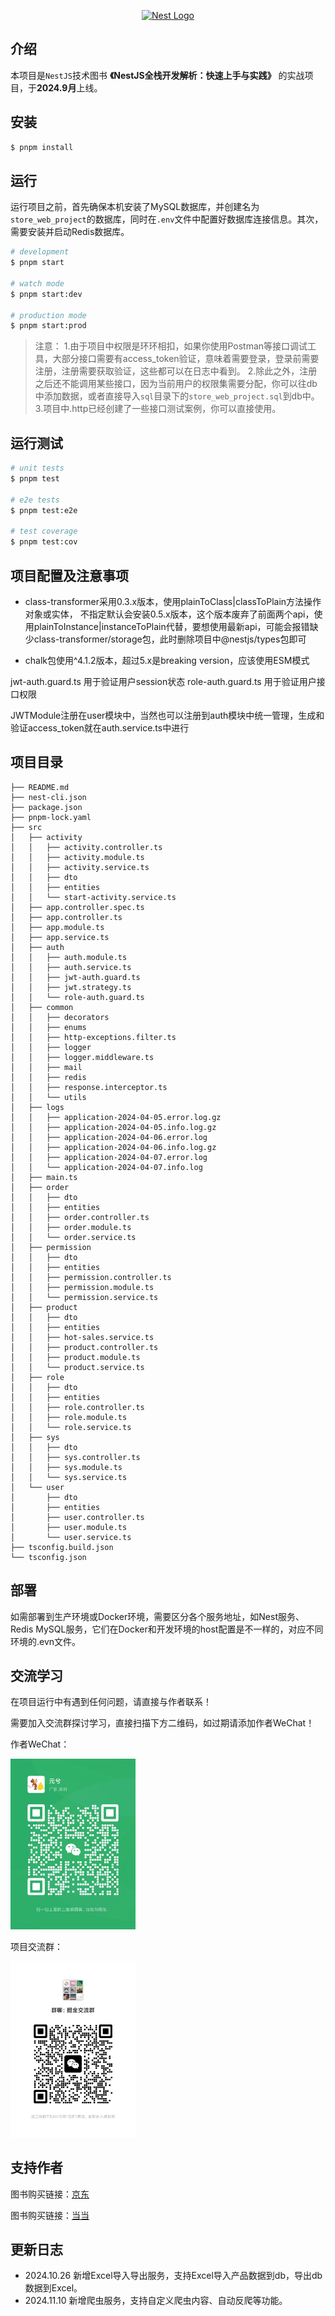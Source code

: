 <p align="center">
  <a href="http://nestjs.com/" target="blank"><img src="https://nestjs.com/img/logo-small.svg" width="200" alt="Nest Logo" /></a>
</p>


## 介绍

本项目是`NestJS`技术图书 **《NestJS全栈开发解析：快速上手与实践》** 的实战项目，于**2024.9月**上线。

## 安装

```bash
$ pnpm install
```

## 运行

运行项目之前，首先确保本机安装了MySQL数据库，并创建名为`store_web_project`的数据库，同时在`.env`文件中配置好数据库连接信息。其次，需要安装并启动Redis数据库。

```bash
# development
$ pnpm start

# watch mode
$ pnpm start:dev

# production mode
$ pnpm start:prod
```
> 注意：
1.由于项目中权限是环环相扣，如果你使用Postman等接口调试工具，大部分接口需要有access_token验证，意味着需要登录，登录前需要注册，注册需要获取验证，这些都可以在日志中看到。
2.除此之外，注册之后还不能调用某些接口，因为当前用户的权限集需要分配，你可以往db中添加数据，或者直接导入`sql`目录下的`store_web_project.sql`到db中。
3.项目中.http已经创建了一些接口测试案例，你可以直接使用。


## 运行测试

```bash
# unit tests
$ pnpm test

# e2e tests
$ pnpm test:e2e

# test coverage
$ pnpm test:cov
```



## 项目配置及注意事项

- class-transformer采用0.3.x版本，使用plainToClass|classToPlain方法操作对象或实体，
不指定默认会安装0.5.x版本，这个版本废弃了前面两个api，使用plainToInstance|instanceToPlain代替，要想使用最新api，可能会报错缺少class-transformer/storage包，此时删除项目中@nestjs/types包即可

- chalk包使用^4.1.2版本，超过5.x是breaking version，应该使用ESM模式

jwt-auth.guard.ts 用于验证用户session状态
role-auth.guard.ts 用于验证用户接口权限

JWTModule注册在user模块中，当然也可以注册到auth模块中统一管理，生成和验证access_token就在auth.service.ts中进行

## 项目目录
``` text
├── README.md  
├── nest-cli.json  
├── package.json  
├── pnpm-lock.yaml  
├── src  
│   ├── activity  
│   │   ├── activity.controller.ts  
│   │   ├── activity.module.ts  
│   │   ├── activity.service.ts  
│   │   ├── dto  
│   │   ├── entities  
│   │   └── start-activity.service.ts  
│   ├── app.controller.spec.ts  
│   ├── app.controller.ts  
│   ├── app.module.ts  
│   ├── app.service.ts  
│   ├── auth  
│   │   ├── auth.module.ts  
│   │   ├── auth.service.ts  
│   │   ├── jwt-auth.guard.ts  
│   │   ├── jwt.strategy.ts  
│   │   └── role-auth.guard.ts  
│   ├── common  
│   │   ├── decorators  
│   │   ├── enums  
│   │   ├── http-exceptions.filter.ts  
│   │   ├── logger  
│   │   ├── logger.middleware.ts  
│   │   ├── mail  
│   │   ├── redis  
│   │   ├── response.interceptor.ts  
│   │   └── utils  
│   ├── logs  
│   │   ├── application-2024-04-05.error.log.gz  
│   │   ├── application-2024-04-05.info.log.gz  
│   │   ├── application-2024-04-06.error.log  
│   │   ├── application-2024-04-06.info.log.gz  
│   │   ├── application-2024-04-07.error.log  
│   │   └── application-2024-04-07.info.log  
│   ├── main.ts  
│   ├── order  
│   │   ├── dto  
│   │   ├── entities  
│   │   ├── order.controller.ts  
│   │   ├── order.module.ts  
│   │   └── order.service.ts  
│   ├── permission  
│   │   ├── dto  
│   │   ├── entities  
│   │   ├── permission.controller.ts  
│   │   ├── permission.module.ts  
│   │   └── permission.service.ts  
│   ├── product  
│   │   ├── dto  
│   │   ├── entities  
│   │   ├── hot-sales.service.ts  
│   │   ├── product.controller.ts  
│   │   ├── product.module.ts  
│   │   └── product.service.ts  
│   ├── role  
│   │   ├── dto  
│   │   ├── entities  
│   │   ├── role.controller.ts  
│   │   ├── role.module.ts  
│   │   └── role.service.ts  
│   ├── sys  
│   │   ├── dto  
│   │   ├── sys.controller.ts  
│   │   ├── sys.module.ts  
│   │   └── sys.service.ts  
│   └── user  
│       ├── dto  
│       ├── entities  
│       ├── user.controller.ts  
│       ├── user.module.ts  
│       └── user.service.ts  
├── tsconfig.build.json  
└── tsconfig.json  
```

## 部署

如需部署到生产环境或Docker环境，需要区分各个服务地址，如Nest服务、Redis MySQL服务，它们在Docker和开发环境的host配置是不一样的，对应不同环境的.evn文件。

## 交流学习

在项目运行中有遇到任何问题，请直接与作者联系！

需要加入交流群探讨学习，直接扫描下方二维码，如过期请添加作者WeChat！

作者WeChat：

<img src="image.png" alt="描述文本" width="200" height="auto">


项目交流群：

<img src="image-1.png" alt="描述文本" width="200" height="auto">

## 支持作者


图书购买链接：<a href="https://item.jd.com/14283389.html" target="blank">京东</a>

图书购买链接：<a href="https://product.dangdang.com/29783482.html" target="blank">当当</a>

## 更新日志

- 2024.10.26 新增Excel导入导出服务，支持Excel导入产品数据到db，导出db数据到Excel。
- 2024.11.10 新增爬虫服务，支持自定义爬虫内容、自动反爬等功能。
